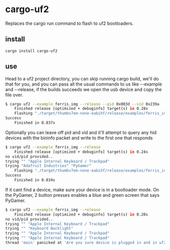 # cargo-uf2
Replaces the cargo run command to flash to uf2 bootloaders.

## install
`cargo install cargo-uf2`

## use
Head to a uf2 project directory, you can skip running cargo build, we'll do that for you, and you can pass all the usual commands to us like --example and --release, if the builds succeeds we open the usb device and copy the file over.
```bash
$ cargo uf2 --example ferris_img --release --pid 0x003d --vid 0x239a
    Finished release [optimized + debuginfo] target(s) in 0.28s
    Flashing "./target/thumbv7em-none-eabihf/release/examples/ferris_img"
Success
    Finished in 0.037s
```
Optionally you can leave off pid and vid and it'll attempt to query any hid devices with the bininfo packet and write to the first one that responds
```bash
$ cargo uf2 --example ferris_img --release
    Finished release [optimized + debuginfo] target(s) in 0.24s
no vid/pid provided..
trying "" "Apple Internal Keyboard / Trackpad"
trying "Adafruit Industries" "PyGamer"
    Flashing "./target/thumbv7em-none-eabihf/release/examples/ferris_img"
Success
    Finished in 0.034s
```
If it cant find a device, make sure your device is in a bootloader mode. On the PyGamer, 2 button presses enables a blue and green screen that says PyGamer.
```bash
$ cargo uf2 --example ferris_img --release
    Finished release [optimized + debuginfo] target(s) in 0.20s
no vid/pid provided..
trying "" "Apple Internal Keyboard / Trackpad"
trying "" "Keyboard Backlight"
trying "" "Apple Internal Keyboard / Trackpad"
trying "" "Apple Internal Keyboard / Trackpad"
thread 'main' panicked at 'Are you sure device is plugged in and in uf2 mode?', src/libcore/option.rs:1166:5

```
